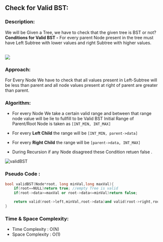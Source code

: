 ## Check for Valid BST:

### Description:
We will be Given a Tree, we have to check that the given tree is BST or not? 
**Conditions for Valid BST -** For every parent Node present in the tree must have Left Subtree with lower values and right Subtree with higher values.
 <br><br>

![](https://media.geeksforgeeks.org/wp-content/uploads/BSTSearch.png)

### Approach:
For Every Node We have to check that all values present in Left-Subtree will be less than parent and all node values present at right of parent are greater than parent.

### Algorithm:
- For every Node We take a certain valid range and between that range node value will be lie to fullfill to be Valid BST
 Initial Range of Parent/Root Node is taken as 
 ```[INT_MIN, INT_MAX]```

- For every **Left Child** the range will be  ```[INT_MIN, parent->data]```
- For every **Right Child** the range will be 
 ```[parent->data, INT_MAX]```
- During Recursion if any Node disagreed these Condition retuen false .

![validBST](https://user-images.githubusercontent.com/77873383/164070536-557900b0-8054-4c5a-a0f8-6a534f9ff141.png)


### Pseudo Code :
```cpp
bool validBST(Node*root, long minVal,long maxVal){
    if(root==NULL)return true; //empty Tree is valid
    if(root->data>=maxVal or root->data<=minVal)return false;

    return valid(root->left,minVal,root->data)and valid(root->right,root->data,maxVal);//1st Left recursion Then right 
}
```
### Time & Space Complexity:
- Time Complexity : O(N)
- Space Complexity : O(1)
